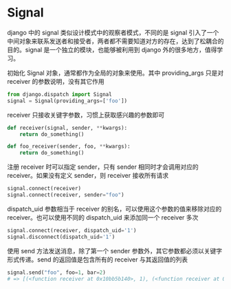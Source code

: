 
# Signal

django 中的 signal 类似设计模式中的观察者模式，不同的是 signal 引入了一个中间对象来联系发送者和接受者，两者都不需要知道对方的存在，达到了松耦合的目的。signal 是一个独立的模块，也能够被利用到 django 外的很多地方，值得学习。

初始化 Signal 对象，通常都作为全局的对象来使用。其中 providing_args 只是对 receiver 的参数说明，没有其它作用

``` python
from django.dispatch import Signal
signal = Signal(providing_args=['foo'])
```

receiver 只接收关键字参数，习惯上获取感兴趣的参数即可

``` python
def receiver(signal, sender, **kwargs):
    return do_something()

def foo_receiver(sender, foo, **kwargs):
    return do_something()
```


注册 receiver 时可以指定 sender，只有 sender 相同时才会调用对应的 receiver。如果没有定义 sender，则 receiver 接收所有请求

``` python
signal.connect(receiver)
signal.connect(receiver, sender="foo")
```


dispatch_uid 参数相当于 receiver 的别名，可以使用这个参数的值来移除对应的 receiver。也可以使用不同的 dispatch_uid 来添加同一个 receiver 多次

``` python
signal.connect(receiver, dispatch_uid='1')
signal.disconnect(dispatch_uid='1')
```

使用 send 方法发送消息，除了第一个 sender 参数外，其它参数都必须以关键字形式传递。send 的返回值是包含所有的 receiver 与其返回值的列表

``` python
signal.send("foo", foo=1, bar=2)
# => [(<function receiver at 0x10bb5b140>, 1), (<function receiver at 0x10bb5b140>, 1)]
```
